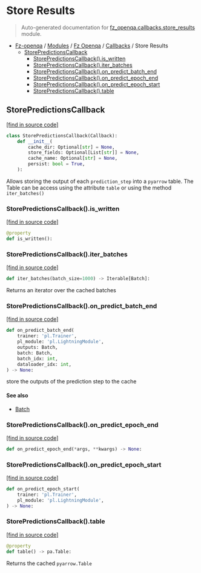 # Store Results

> Auto-generated documentation for [fz_openqa.callbacks.store_results](blob/master/fz_openqa/callbacks/store_results.py) module.

- [Fz-openqa](../../README.md#fz-openqa-index) / [Modules](../../MODULES.md#fz-openqa-modules) / [Fz Openqa](../index.md#fz-openqa) / [Callbacks](index.md#callbacks) / Store Results
    - [StorePredictionsCallback](#storepredictionscallback)
        - [StorePredictionsCallback().is_written](#storepredictionscallbackis_written)
        - [StorePredictionsCallback().iter_batches](#storepredictionscallbackiter_batches)
        - [StorePredictionsCallback().on_predict_batch_end](#storepredictionscallbackon_predict_batch_end)
        - [StorePredictionsCallback().on_predict_epoch_end](#storepredictionscallbackon_predict_epoch_end)
        - [StorePredictionsCallback().on_predict_epoch_start](#storepredictionscallbackon_predict_epoch_start)
        - [StorePredictionsCallback().table](#storepredictionscallbacktable)

## StorePredictionsCallback

[[find in source code]](blob/master/fz_openqa/callbacks/store_results.py#L28)

```python
class StorePredictionsCallback(Callback):
    def __init__(
        cache_dir: Optional[str] = None,
        store_fields: Optional[List[str]] = None,
        cache_name: Optional[str] = None,
        persist: bool = True,
    ):
```

Allows storing the output of each `prediction_step` into a `pyarrow` table.
The Table can be access using the attribute `table` or using the method `iter_batches()`

### StorePredictionsCallback().is_written

[[find in source code]](blob/master/fz_openqa/callbacks/store_results.py#L99)

```python
@property
def is_written():
```

### StorePredictionsCallback().iter_batches

[[find in source code]](blob/master/fz_openqa/callbacks/store_results.py#L137)

```python
def iter_batches(batch_size=1000) -> Iterable[Batch]:
```

Returns an iterator over the cached batches

### StorePredictionsCallback().on_predict_batch_end

[[find in source code]](blob/master/fz_openqa/callbacks/store_results.py#L76)

```python
def on_predict_batch_end(
    trainer: 'pl.Trainer',
    pl_module: 'pl.LightningModule',
    outputs: Batch,
    batch: Batch,
    batch_idx: int,
    dataloader_idx: int,
) -> None:
```

store the outputs of the prediction step to the cache

#### See also

- [Batch](../utils/datastruct.md#batch)

### StorePredictionsCallback().on_predict_epoch_end

[[find in source code]](blob/master/fz_openqa/callbacks/store_results.py#L68)

```python
def on_predict_epoch_end(*args, **kwargs) -> None:
```

### StorePredictionsCallback().on_predict_epoch_start

[[find in source code]](blob/master/fz_openqa/callbacks/store_results.py#L71)

```python
def on_predict_epoch_start(
    trainer: 'pl.Trainer',
    pl_module: 'pl.LightningModule',
) -> None:
```

### StorePredictionsCallback().table

[[find in source code]](blob/master/fz_openqa/callbacks/store_results.py#L127)

```python
@property
def table() -> pa.Table:
```

Returns the cached `pyarrow.Table`
